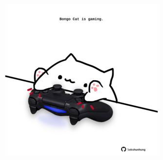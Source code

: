 <!-- built at 09/09/2022, 22:00:58 UTC -->
<p align="center">
  <img width="500" height="500" src="./ReadmeImage.svg">
</p>
